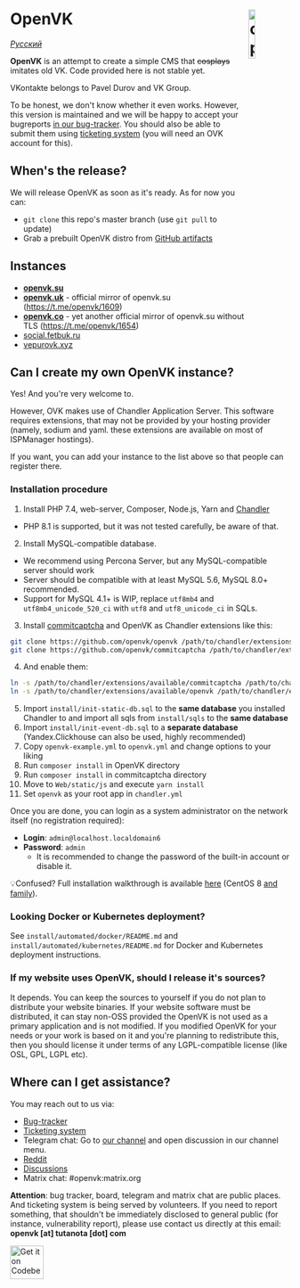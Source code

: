 # <img align="right" src="https://github.com/openvk/openvk/raw/master/Web/static/img/logo_shadow.png" alt="openvk" title="openvk" width="15%">OpenVK

_[Русский](README_RU.md)_

**OpenVK** is an attempt to create a simple CMS that ~~cosplays~~ imitates old VK. Code provided here is not stable yet.

VKontakte belongs to Pavel Durov and VK Group.

To be honest, we don't know whether it even works. However, this version is maintained and we will be happy to accept your bugreports [in our bug-tracker](https://github.com/openvk/openvk/projects/1). You should also be able to submit them using [ticketing system](https://openvk.su/support?act=new) (you will need an OVK account for this).

## When's the release?

We will release OpenVK as soon as it's ready. As for now you can:
* `git clone` this repo's master branch (use `git pull` to update)
* Grab a prebuilt OpenVK distro from [GitHub artifacts](https://nightly.link/openvk/archive/workflows/nightly/master/OpenVK%20Archive.zip)

## Instances

* **[openvk.su](https://openvk.su/)**
* **[openvk.uk](https://openvk.uk)** - official mirror of openvk.su (<https://t.me/openvk/1609>)
* **[openvk.co](http://openvk.co)** - yet another official mirror of openvk.su without TLS (<https://t.me/openvk/1654>)
* [social.fetbuk.ru](http://social.fetbuk.ru/)
* [vepurovk.xyz](http://vepurovk.xyz/)

## Can I create my own OpenVK instance?

Yes! And you're very welcome to.

However, OVK makes use of Chandler Application Server. This software requires extensions, that may not be provided by your hosting provider (namely, sodium and yaml. these extensions are available on most of ISPManager hostings).

If you want, you can add your instance to the list above so that people can register there.

### Installation procedure

1. Install PHP 7.4, web-server, Composer, Node.js, Yarn and [Chandler](https://github.com/openvk/chandler)

* PHP 8.1 is supported, but it was not tested carefully, be aware of that.

2. Install MySQL-compatible database.

* We recommend using Percona Server, but any MySQL-compatible server should work
* Server should be compatible with at least MySQL 5.6, MySQL 8.0+ recommended.
* Support for MySQL 4.1+ is WIP, replace `utf8mb4` and `utf8mb4_unicode_520_ci` with `utf8` and `utf8_unicode_ci` in SQLs.

3. Install [commitcaptcha](https://github.com/openvk/commitcaptcha) and OpenVK as Chandler extensions like this:

```bash
git clone https://github.com/openvk/openvk /path/to/chandler/extensions/available/openvk
git clone https://github.com/openvk/commitcaptcha /path/to/chandler/extensions/available/commitcaptcha
```

4. And enable them:

```bash
ln -s /path/to/chandler/extensions/available/commitcaptcha /path/to/chandler/extensions/enabled/
ln -s /path/to/chandler/extensions/available/openvk /path/to/chandler/extensions/enabled/
```

5. Import `install/init-static-db.sql` to the **same database** you installed Chandler to and import all sqls from `install/sqls` to the **same database**
6. Import `install/init-event-db.sql` to a **separate database** (Yandex.Clickhouse can also be used, highly recommended)
7. Copy `openvk-example.yml` to `openvk.yml` and change options to your liking
8. Run `composer install` in OpenVK directory
9. Run `composer install` in commitcaptcha directory
10. Move to `Web/static/js` and execute `yarn install`
11. Set `openvk` as your root app in `chandler.yml`

Once you are done, you can login as a system administrator on the network itself (no registration required):

* **Login**: `admin@localhost.localdomain6`
* **Password**: `admin`
  * It is recommended to change the password of the built-in account or disable it.

💡Confused? Full installation walkthrough is available [here](https://docs.openvk.su/openvk_engine/centos8_installation/) (CentOS 8 [and](https://almalinux.org/) [family](https://yum.oracle.com/oracle-linux-isos.html)).
### Looking Docker or Kubernetes deployment?
See `install/automated/docker/README.md` and `install/automated/kubernetes/README.md` for Docker and Kubernetes deployment instructions.
### If my website uses OpenVK, should I release it's sources?

It depends. You can keep the sources to yourself if you do not plan to distribute your website binaries. If your website software must be distributed, it can stay non-OSS provided the OpenVK is not used as a primary application and is not modified. If you modified OpenVK for your needs or your work is based on it and you're planning to redistribute this, then you should license it under terms of any LGPL-compatible license (like OSL, GPL, LGPL etc).

## Where can I get assistance?

You may reach out to us via:

* [Bug-tracker](https://github.com/openvk/openvk/projects/1)
* [Ticketing system](https://openvk.su/support?act=new)
* Telegram chat: Go to [our channel](https://t.me/openvkenglish) and open discussion in our channel menu.
* [Reddit](https://www.reddit.com/r/openvk/)
* [Discussions](https://github.com/openvk/openvk/discussions)
* Matrix chat: #openvk:matrix.org

**Attention**: bug tracker, board, telegram and matrix chat are public places. And ticketing system is being served by volunteers. If you need to report something, that shouldn't be immediately disclosed to general public (for instance, vulnerability report), please use contact us directly at this email: **openvk [at] tutanota [dot] com**

<a href="https://codeberg.org/OpenVK/openvk">
    <img alt="Get it on Codeberg" src="https://codeberg.org/Codeberg/GetItOnCodeberg/media/branch/main/get-it-on-blue-on-white.png" height="60">
</a>
